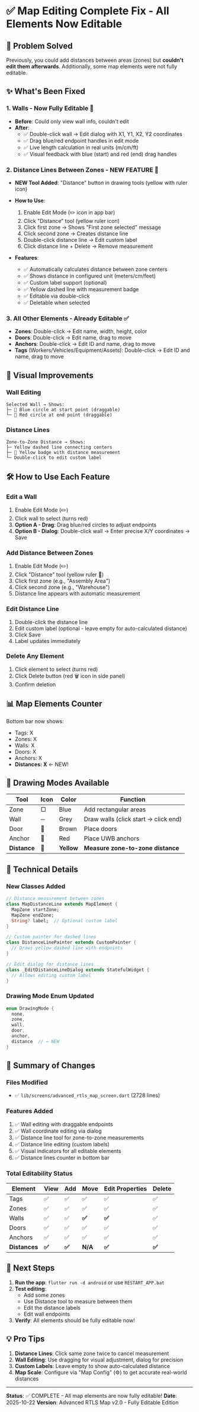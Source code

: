 # ✅ Map Editing Complete Fix - All Elements Now Editable

## 🎯 Problem Solved
Previously, you could add distances between areas (zones) but **couldn't edit them afterwards**. Additionally, some map elements were not fully editable.

## ✨ What's Been Fixed

### 1. **Walls - Now Fully Editable** 🧱
- **Before**: Could only view wall info, couldn't edit
- **After**: 
  - ✅ Double-click wall → Edit dialog with X1, Y1, X2, Y2 coordinates
  - ✅ Drag blue/red endpoint handles in edit mode
  - ✅ Live length calculation in real units (m/cm/ft)
  - ✅ Visual feedback with blue (start) and red (end) drag handles

### 2. **Distance Lines Between Zones - NEW FEATURE** 📏
- **NEW Tool Added**: "Distance" button in drawing tools (yellow with ruler icon)
- **How to Use**:
  1. Enable Edit Mode (✏️ icon in app bar)
  2. Click "Distance" tool (yellow ruler icon)
  3. Click first zone → Shows "First zone selected" message
  4. Click second zone → Creates distance line
  5. Double-click distance line → Edit custom label
  6. Click distance line + Delete → Remove measurement

- **Features**:
  - ✅ Automatically calculates distance between zone centers
  - ✅ Shows distance in configured unit (meters/cm/feet)
  - ✅ Custom label support (optional)
  - ✅ Yellow dashed line with measurement badge
  - ✅ Editable via double-click
  - ✅ Deletable when selected

### 3. **All Other Elements - Already Editable** ✅
- **Zones**: Double-click → Edit name, width, height, color
- **Doors**: Double-click → Edit name, drag to move
- **Anchors**: Double-click → Edit ID and name, drag to move
- **Tags** (Workers/Vehicles/Equipment/Assets): Double-click → Edit ID and name, drag to move

## 🎨 Visual Improvements

### Wall Editing
```
Selected Wall → Shows:
├─ 🔵 Blue circle at start point (draggable)
└─ 🔴 Red circle at end point (draggable)
```

### Distance Lines
```
Zone-to-Zone Distance → Shows:
├─ Yellow dashed line connecting centers
├─ 📏 Yellow badge with distance measurement
└─ Double-click to edit custom label
```

## 🛠️ How to Use Each Feature

### Edit a Wall
1. Enable Edit Mode (✏️)
2. Click wall to select (turns red)
3. **Option A - Drag**: Drag blue/red circles to adjust endpoints
4. **Option B - Dialog**: Double-click wall → Enter precise X/Y coordinates → Save

### Add Distance Between Zones
1. Enable Edit Mode (✏️)
2. Click "Distance" tool (yellow ruler 📏)
3. Click first zone (e.g., "Assembly Area")
4. Click second zone (e.g., "Warehouse")
5. Distance line appears with automatic measurement

### Edit Distance Line
1. Double-click the distance line
2. Edit custom label (optional - leave empty for auto-calculated distance)
3. Click Save
4. Label updates immediately

### Delete Any Element
1. Click element to select (turns red)
2. Click Delete button (red 🗑️ icon in side panel)
3. Confirm deletion

## 📊 Map Elements Counter
Bottom bar now shows:
- Tags: X
- Zones: X
- Walls: X
- Doors: X
- Anchors: X
- **Distances: X** ← NEW!

## 🎯 Drawing Modes Available

| Tool | Icon | Color | Function |
|------|------|-------|----------|
| Zone | ▢ | Blue | Add rectangular areas |
| Wall | ─ | Grey | Draw walls (click start → click end) |
| Door | 🚪 | Brown | Place doors |
| Anchor | 📡 | Red | Place UWB anchors |
| **Distance** | 📏 | **Yellow** | **Measure zone-to-zone distance** |

## 🔧 Technical Details

### New Classes Added
```dart
// Distance measurement between zones
class MapDistanceLine extends MapElement {
  MapZone startZone;
  MapZone endZone;
  String? label;  // Optional custom label
}

// Custom painter for dashed lines
class DistanceLinePainter extends CustomPainter {
  // Draws yellow dashed line with endpoints
}

// Edit dialog for distance lines
class _EditDistanceLineDialog extends StatefulWidget {
  // Allows editing custom label
}
```

### Drawing Mode Enum Updated
```dart
enum DrawingMode { 
  none, 
  zone, 
  wall, 
  door, 
  anchor, 
  distance  // ← NEW
}
```

## 🎉 Summary of Changes

### Files Modified
- ✅ `lib/screens/advanced_rtls_map_screen.dart` (2728 lines)

### Features Added
1. ✅ Wall editing with draggable endpoints
2. ✅ Wall coordinate editing via dialog
3. ✅ Distance line tool for zone-to-zone measurements
4. ✅ Distance line editing (custom labels)
5. ✅ Visual indicators for all editable elements
6. ✅ Distance lines counter in bottom bar

### Total Editability Status
| Element | View | Add | Move | Edit Properties | Delete |
|---------|------|-----|------|----------------|--------|
| Tags | ✅ | ✅ | ✅ | ✅ | ✅ |
| Zones | ✅ | ✅ | ✅ | ✅ | ✅ |
| Walls | ✅ | ✅ | **✅** | **✅** | ✅ |
| Doors | ✅ | ✅ | ✅ | ✅ | ✅ |
| Anchors | ✅ | ✅ | ✅ | ✅ | ✅ |
| **Distances** | **✅** | **✅** | **N/A** | **✅** | **✅** |

## 🚀 Next Steps

1. **Run the app**: `flutter run -d android` or use `RESTART_APP.bat`
2. **Test editing**:
   - Add some zones
   - Use Distance tool to measure between them
   - Edit the distance labels
   - Edit wall endpoints
3. **Verify**: All elements should be fully editable now!

## 💡 Pro Tips

1. **Distance Lines**: Click same zone twice to cancel measurement
2. **Wall Editing**: Use dragging for visual adjustment, dialog for precision
3. **Custom Labels**: Leave empty to show auto-calculated distance
4. **Map Scale**: Configure via "Map Config" (⚙️) to get accurate real-world distances

---

**Status**: ✅ COMPLETE - All map elements are now fully editable!
**Date**: 2025-10-22
**Version**: Advanced RTLS Map v2.0 - Fully Editable Edition
